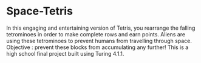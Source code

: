 # Space-Tetris
In this engaging and entertaining version of Tetris, you rearrange the falling tetrominoes in order to make complete rows and earn points. Aliens are using these tetrominoes to prevent humans from travelling through space. Objective : prevent these blocks from accumulating any further! This is a high school final project built using Turing 4.1.1.
